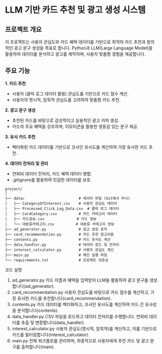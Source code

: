 # LLM 기반 카드 추천 및 광고 생성 시스템
## 프로젝트 개요
이 프로젝트는 사용자 관심도와 카드 혜택 데이터를 기반으로 최적의 카드 추천과 창의적인 광고 문구 생성을 목표로 합니다. Python과 LLM(Large Language Model)을 활용하여 데이터를 분석하고 광고를 제작하며, 사용자 맞춤형 경험을 제공합니다.

## 주요 기능
**1. 카드 추천**
- 사용자 (클릭 로그 데이터 활용) 관심도를 기반으로 카드 점수 계산.
- 사용자의 명시적, 암묵적 관심도를 고려하여 맞춤형 카드 추천.

**2. 광고 문구 생성**

- 추천된 카드를 바탕으로 감성적이고 실용적인 광고 카피 생성.
- 카드의 주요 혜택을 강조하며, 이모티콘을 활용한 생동감 있는 문구 제공.

**3. 유사 카드 추천**

- 벡터화된 카드 데이터를 기반으로 코사인 유사도를 계산하여 가장 유사한 카드 추천.

**4. 데이터 전처리 및 관리**

- 연회비 데이터 전처리, 카드 혜택 데이터 병합.
- .gitignore를 활용하여 민감한 데이터를 보호.



```
project/
│
├── data/                         # 데이터 파일 (Git에서 무시)
│   ├── CategoryOfInterest.csv    # 사용자 관심도 데이터
│   ├── Processed_Click_Log_Data.csv  # 클릭 로그 데이터
│   ├── CardCategory.csv          # 카드 카테고리 데이터
│   ├── 카드정보.csv               # 카드 정보
│   └── 대분류카테고리.csv          # 대분류 카테고리 정보
├── ad_generator.py               # 광고 생성 로직
├── card_recommendation.py        # 카드 추천 알고리즘
├── contents.py                   # 카드 유사도 계산
├── data_handler.py               # 데이터 로드 및 전처리
├── interest_calculator.py        # 사용자 관심도 계산
├── main.py                       # 메인 실행 파일
└── requirements.txt              # 프로젝트 의존성
```


코드 설명
1. ad_generator.py
카드 이름과 혜택을 입력받아 LLM을 활용하여 광고 문구를 생성합니다​(ad_generator).
2. card_recommendation.py
사용자 관심도를 바탕으로 카드 점수를 계산하고, 가장 유사한 카드를 추천합니다​(card_recommendation).
3. contents.py
카드 데이터를 벡터화하고, 코사인 유사도를 계산하여 카드 간 유사성을 분석합니다​(contents).
4. data_handler.py
CSV 파일을 로드하고 데이터 전처리를 수행합니다. 연회비 데이터를 추출 및 변환합니다​(data_handler).
5. interest_calculator.py
사용자 관심도(명시적, 암묵적)를 계산하고, 이를 기반으로 카드를 필터링합니다​(interest_calculator).
6. main.py
전체 워크플로를 관리하며, 최종적으로 사용자에게 추천 카드 및 광고 문구를 출력합니다​(main).
